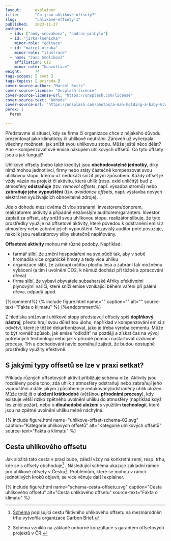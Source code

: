 ```yaml
---
layout:      explainer
title:       "Co jsou uhlíkové offsety?"
slug:        "uhlikove-offsety-1"
published:   2023-11-27
authors:
  - ids: ["andy-snovakova", "ondras-pribyla"]
  - id: "jirka-lnenicka"   
    minor-role: "editace"
  - id: "marcel-otruba"
    minor-role: "ilustrace"
  - name: "Jana Smolíková"
    affiliation: CI2
    minor-role: "konzultace"
weight:      74
tags-scopes: [ svet ]
tags-topics: [ priroda ]
cover-source-author: "Marcel Smits"
cover-source-license: "Unsplash licence"
cover-source-license-url: "https://unsplash.com/license"
cover-source-text: "Dohoda"
cover-source-url: "https://unsplash.com/photos/a-man-holding-a-baby-GJwgw_XqooQ"
perex: |
  Perex

---
```


Představme si situaci, kdy se firma či organizace chce z nějakého důvodu prezentovat jako klimaticky či uhlíkově neutrální. Zároveň už vyčerpala všechny možnosti, jak snížit svou uhlíkovou stopu. Může ještě něco dělat? Ano – kompenzovat své emise nákupem uhlíkových offsetů. Co tyto offsety jsou a jak fungují?

Uhlíkové offsety (nebo také kredity) jsou **obchodovatelné jednotky**, díky nimž mohou jednotlivci, firmy nebo státy částečně kompenzovat svou uhlíkovou stopu, kterou už nedokáží snížit jiným způsobem. Každý offset je vždy vázán na projekt či aktivitu, která uhlík (resp. oxid uhličitý) buď z atmosféry **odstraňuje** (tzv. *removal offsets*, např. výsadba stromů) nebo **zabraňuje jeho vypouštění** (tzv. *avoidance offsets*, např. výstavba nových elektráren využívajících obnovitelné zdroje). 

Jde o dohodu mezi dvěma či více stranami: investorem/donorem, realizátorem aktivity a případně nezávislým auditorem/garantem. Investor zaplatí za offset, aby snížil svou uhlíkovou stopu, realizátor slibuje, že tyto prostředky využije na offsetové aktivity, které povedou k odstranění emisí z atmosféry nebo zabrání jejich vypouštění. Nezávislý auditor poté posuzuje, nakolik jsou realizátorovy sliby skutečně naplňovány.

**Offsetové aktivity** mohou mít různé podoby. Například:

- farmář slíbí, že změní hospodaření na své půdě tak, aby v sobě hromadila více organické hmoty a tedy více uhlíku
- organizace slíbí, že zakoupí určitou plochu lesa a zabrání tak možnému vykácení (a tím i uvolnění CO2, k němuž dochází při těžbě a zpracování dřeva) 
- firma slíbí, že vybaví obyvatele subsaharské Afriky efektivními plynovými vařiči, které sníží emise vznikající během vaření při pálení dřeva, odpadů apod.

{%comment%}
{% include figure.html
    name=""
    caption=""
    alt=""
    source-text="Fakta o klimatu"
%}
{%endcomment%}

Z hlediska snižování uhlíkové stopy představují offsety spíš **doplňkový nástroj**, přesto hrají svou důležitou úlohu, například v kompenzování emisí z odvětví, které je těžké dekarbonizovat, jako je třeba výroba cementu. Může to být rovněž způsob, jak emise ”odložit” na později a získat čas na vývoj potřebných technologií nebo jak v přírodě pomoci nastartovat ozdravné procesy. Trh a obchodování navíc pomáhají zajistit, že budou dostupné prostředky využity efektivně. 

## S jakými typy offsetů se lze v praxi setkat?
Příklady různých offsetových aktivit přibližuje schéma níže. Aktivity jsou rozděleny podle toho, zda uhlík z atmosféry odstraňují nebo zabraňují jeho vypouštění a dále jakým způsobem je redukovaný/odstraněný uhlík uložen. Může totiž jít o **uložení krátkodobé** (většinou **přírodními procesy**), kdy existuje větší riziko zpětného uvolnění uhlíku do atmosféry (například když les zničí požár), nebo o **dlouhodobé uložení** s využitím **technologií**, které jsou na zpětné uvolnění uhlíku méně náchylné. 

{% include figure.html
    name="uhlikove-offset-schema-02.svg"
    caption="Kategorie uhlíkových offsetů"
    alt="Kategorie uhlíkových offsetů"
    source-text="Fakta o klimatu"
%} 

## Cesta uhlíkového offsetu
Jak složitá tato cesta v praxi bude, záleží vždy na konkrétní zemi, resp. trhu, kde se s offsety obchoduje[^schema-carbon-brief] . Následující schéma ukazuje základní rámec pro uhlíkové offsety v Česku[^schema-konzultace]. Problémům, které se mohou v rámci jednotlivých kroků objevit, se více věnuje další explainer. 

{% include figure.html
    name="schema-cesta-offsetu.svg"
    caption="Cesta uhlíkového offsetu"
    alt="Cesta uhlíkového offsetu"
    source-text="Fakta o klimatu"
%}

[^schema-carbon-brief]:[Schéma](https://interactive.carbonbrief.org/carbon-offsets-2023/infographic.html) popisující cestu fiktivního uhlíkového offsetu na mezinárodním trhu vytvořila organizace Carbon Brief. 
[^schema-konzultace]:Schéma vzniklo na základě odborné konzultace s garantem offsetových projektů v ČR. 
